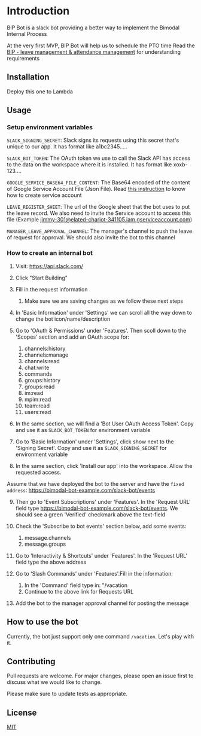 # Introduction

BIP Bot is a slack bot providing a better way to implement the Bimodal Internal Process

At the very first MVP, BIP Bot will help us to schedule the PTO time
Read the [BIP - leave management & attendance management](https://docs.google.com/document/d/1ruRofzWX7pkLEdNZ9T7N71tEV6AL0zmx5DcLW2OSNb8/edit) for understanding requirements
## Installation
Deploy this one to Lambda
## Usage
### Setup environment variables

`SLACK_SIGNING_SECRET`: Slack signs its requests using this secret that's unique to our app. It has format like a1bc2345.....

`SLACK_BOT_TOKEN`: The OAuth token we use to call the Slack API has access to the data on the workspace where it is installed. It has format like xoxb-123....

`GOOGLE_SERVICE_BASE64_FILE_CONTENT`: The Base64 encoded of the content of Google Service Account File (Json File). Read [this instruction](https://support.google.com/a/answer/7378726?hl=en) to know how to create service account

`LEAVE_REGISTER_SHEET`: The url of the Google sheet that the bot uses to put the leave record. We also need to invite the Service account to access this file (Example jimmy-301@elated-chariot-341105.iam.gserviceaccount.com)

`MANAGER_LEAVE_APPROVAL_CHANNEL`: The manager's channel to push the leave of request for approval. We should also invite the bot to this channel

### How to create an internal bot
1. Visit: https://api.slack.com/

2. Click "Start Building"

3. Fill in the request information 
   1. Make sure we are saving changes as we follow these next steps
   
4. In 'Basic Information' under 'Settings' we can scroll all the way down to change the bot icon/name/description

5. Go to 'OAuth & Permissions' under 'Features'. Then scoll down to the 'Scopes' section and add an OAuth scope for:

   1. channels:history 
   2. channels:manage
   3. channels:read
   4. chat:write 
   5. commands
   6. groups:history
   7. groups:read
   8. im:read
   9. mpim:read
   10. team:read
   11. users:read

6. In the same section, we will find a 'Bot User OAuth Access Token'. Copy and use it as `SLACK_BOT_TOKEN` for environment variable

7. Go to 'Basic Information' under 'Settings', click show next to the 'Signing Secret'. Copy and use it as `SLACK_SIGNING_SECRET` for environment variable

8. In the same section, click 'Install our app' into the workspace. Allow the requested access.

Assume that we have deployed the bot to the server and have the `fixed address`: https://bimodal-bot-example.com/slack-bot/events

9. Then go to 'Event Subscriptions' under 'Features'. In the 'Request URL' field type https://bimodal-bot-example.com/slack-bot/events. We should see a green 'Verified' checkmark above the text-field 

10. Check the 'Subscribe to bot events' section below, add some events:
    1. message.channels
    2. message.groups
   
11. Go to 'Interactivity & Shortcuts' under 'Features'. In the 'Request URL' field type the above address

12. Go to 'Slash Commands' under 'Features'.Fill in the information:
    1. In the 'Command' field type in: "/vacation
    2. Continue to the above link for Requests URL 

13. Add the bot to the manager approval channel for posting the message

## How to use the bot
Currently, the bot just support only one command `/vacation`. Let's play with it.


## Contributing
Pull requests are welcome. For major changes, please open an issue first to discuss what we would like to change.

Please make sure to update tests as appropriate.

## License
[MIT](https://choosealicense.com/licenses/mit/)

